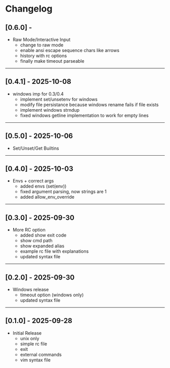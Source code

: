 # Changelog

## [0.6.0] -
- Raw Mode/Interactive Input
    - change to raw mode
    - enable ansi escape sequence chars like arrows
    - history with rc options
    - finally make timeout parseable

---

## [0.4.1] - 2025-10-08
- windows imp for 0.3/0.4
    - implement set/unsetenv for windows
    - modify file persistance because windows rename fails if file exists
    - implement windows strndup
    - fixed windows getline implementation to work for empty lines

---

## [0.5.0] - 2025-10-06
- Set/Unset/Get Builtins

---

## [0.4.0] - 2025-10-03
- Envs + correct args
    - added envs (set(env))
    - fixed argument parsing, now strings are 1
    - added allow\_env\_override

---

## [0.3.0] - 2025-09-30
- More RC option
    - added show exit code
    - show cmd path
    - show expanded alias
    - example rc file with explanations
    - updated syntax file

---

## [0.2.0] - 2025-09-30
- Windows release
    - timeout option (windows only)
    - updated syntax file

---

## [0.1.0] - 2025-09-28
- Initial Release
    - unix only
    - simple rc file
    - exit
    - external commands
    - vim syntax file
